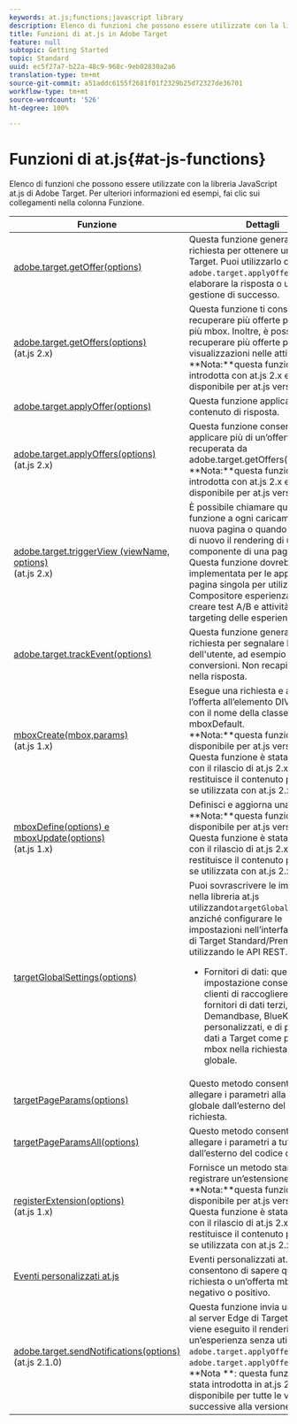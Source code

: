 ```yaml
---
keywords: at.js;functions;javascript library
description: Elenco di funzioni che possono essere utilizzate con la libreria JavaScript di at.js in Adobe Target.
title: Funzioni di at.js in Adobe Target
feature: null
subtopic: Getting Started
topic: Standard
uuid: ec5f27a7-b22a-48c9-968c-9eb02830a2a6
translation-type: tm+mt
source-git-commit: a51addc6155f2681f01f2329b25d72327de36701
workflow-type: tm+mt
source-wordcount: '526'
ht-degree: 100%

---
```



# Funzioni di at.js{#at-js-functions}

Elenco di funzioni che possono essere utilizzate con la libreria JavaScript at.js di Adobe Target. Per ulteriori informazioni ed esempi, fai clic sui collegamenti nella colonna Funzione.

| Funzione | Dettagli |
| --- | --- | 
| [adobe.target.getOffer(options)](/help/c-implementing-target/c-implementing-target-for-client-side-web/adobe-target-getoffer.md) | Questa funzione genera una richiesta per ottenere un’offerta di Target. Puoi utilizzarlo con `adobe.target.applyOffer()` per elaborare la risposta o usare la tua gestione di successo. |
| [adobe.target.getOffers(options)](/help/c-implementing-target/c-implementing-target-for-client-side-web/adobe-target-getoffers-atjs-2.md)<br>(at.js 2.x) | Questa funzione ti consente di recuperare più offerte passando più mbox. Inoltre, è possibile recuperare più offerte per tutte le visualizzazioni nelle attività attive.<br>**Nota:**questa funzione è stata introdotta con at.js 2.x e non è disponibile per at.js versione 1.*x*. |
| [adobe.target.applyOffer(options)](/help/c-implementing-target/c-implementing-target-for-client-side-web/adobe-target-applyoffer.md) | Questa funzione applica il contenuto di risposta. |
| [adobe.target.applyOffers(options)](/help/c-implementing-target/c-implementing-target-for-client-side-web/adobe-target-applyoffers-atjs-2.md)<br>(at.js 2.x) | Questa funzione consente di applicare più di un’offerta recuperata da adobe.target.getOffers().<br>**Nota:**questa funzione è stata introdotta con at.js 2.x e non è disponibile per at.js versione 1.*x*. |
| [adobe.target.triggerView (viewName, options)](/help/c-implementing-target/c-implementing-target-for-client-side-web/adobe-target-triggerview-atjs-2.md)<br>(at.js 2.x) | È possibile chiamare questa funzione a ogni caricamento di una nuova pagina o quando si esegue di nuovo il rendering di un componente di una pagina.<br> Questa funzione dovrebbe essere implementata per le applicazioni a pagina singola per utilizzare il Compositore esperienza visiva per creare test A/B e attività di targeting delle esperienze (XT). |
| [adobe.target.trackEvent(options)](/help/c-implementing-target/c-implementing-target-for-client-side-web/adobe-target-trackevent.md) | Questa funzione genera una richiesta per segnalare le azioni dell&#39;utente, ad esempio clic e conversioni. Non recapita le attività nella risposta. |
| [mboxCreate(mbox,params)](/help/c-implementing-target/c-implementing-target-for-client-side-web/mboxcreate-atjs.md)<br>(at.js 1.x) | Esegue una richiesta e applica l’offerta all’elemento DIV più vicino con il nome della classe mboxDefault.<br>**Nota:**questa funzione è disponibile per at.js versione 1.*x*. Questa funzione è stata rimossa con il rilascio di at.js 2.x e restituisce il contenuto predefinito se utilizzata con at.js 2.x. |
| [mboxDefine(options) e mboxUpdate(options)](/help/c-implementing-target/c-implementing-target-for-client-side-web/mboxdefine-mboxupdate-atjs-1x.md)<br>(at.js 1.x) | Definisci e aggiorna una mbox.<br>**Nota:**questa funzione è disponibile per at.js versione 1.*x*. Questa funzione è stata rimossa con il rilascio di at.js 2.x e restituisce il contenuto predefinito se utilizzata con at.js 2.x. |
| [targetGlobalSettings(options)](/help/c-implementing-target/c-implementing-target-for-client-side-web/targetgobalsettings.md) | Puoi sovrascrivere le impostazioni nella libreria at.js utilizzando`targetGlobalSettings()`, anziché configurare le impostazioni nell’interfaccia utente di Target Standard/Premium o utilizzando le API REST.<ul><li>Fornitori di dati: questa impostazione consente ai clienti di raccogliere dati da fornitori di dati terzi, come Demandbase, BlueKai e servizi personalizzati, e di passare i dati a Target come parametri mbox nella richiesta mbox globale.</li></ul> |
| [targetPageParams(options)](/help/c-implementing-target/c-implementing-target-for-client-side-web/targetpageparams.md) | Questo metodo consente di allegare i parametri alla mbox globale dall’esterno del codice di richiesta. |
| [targetPageParamsAll(options)](/help/c-implementing-target/c-implementing-target-for-client-side-web/targetpageparamsall.md) | Questo metodo consente di allegare i parametri a tutte le mbox dall’esterno del codice di richiesta. |
| [registerExtension(options)](/help/c-implementing-target/c-implementing-target-for-client-side-web/registerextension-atjs-1x.md)<br>(at.js 1.x) | Fornisce un metodo standard per registrare un’estensione specifica.<br>**Nota:**questa funzione è disponibile per at.js versione 1.*x*. Questa funzione è stata rimossa con il rilascio di at.js 2.x e restituisce il contenuto predefinito se utilizzata con at.js 2.x. |
| [Eventi personalizzati at.js](/help/c-implementing-target/c-implementing-target-for-client-side-web/atjs-custom-events.md) | Eventi personalizzati at.js consentono di sapere quando una richiesta o un’offerta mbox ha esito negativo o positivo. |
| [adobe.target.sendNotifications(options)](/help/c-implementing-target/c-implementing-target-for-client-side-web/adobe.target.sendnotifications-atjs-21.md)<br>(at.js 2.1.0) | Questa funzione invia una notifica al server Edge di Target quando viene eseguito il rendering di un’esperienza senza utilizzare `adobe.target.applyOffer()` o `adobe.target.applyOffers()`.<br>**Nota **: questa funzione è stata introdotta in at.js 2.1.0 e sarà disponibile per tutte le versioni successive alla versione 2.1.0. |

